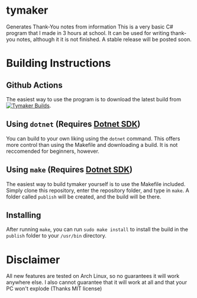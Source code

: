 # tymaker
Generates Thank-You notes from information
This is a very basic C# program that I made in 3 hours at school. It can be used for writing thank-you notes, although it it is not finished. A stable release will be posted soon.
# Building Instructions
## Github Actions
The easiest way to use the program is to download the latest build from [![Tymaker Builds](https://github.com/Anti-Apple4life/tymaker-group/actions/workflows/tymaker.yml/badge.svg)](https://github.com/Anti-Apple4life/tymaker-group/actions/workflows/tymaker.yml).
## Using `dotnet` (Requires [Dotnet SDK](https://dotnet.microsoft.com/en-us/download/dotnet/6.0))
You can build to your own liking using the `dotnet` command. This offers more control than using the Makefile and downloading a build. It is not reccomended for beginners, however.
## Using `make` (Requires [Dotnet SDK](https://dotnet.microsoft.com/en-us/download/dotnet/6.0))
The easiest way to build tymaker yourself is to use the Makefile included. Simply clone this repository, enter the repository folder, and type in `make`. A folder called `publish` will be created, and the build will be there.
## Installing
After running `make`, you can run `sudo make install` to install the build in the `publish` folder to your `/usr/bin` directory.
# Disclaimer
All new features are tested on Arch Linux, so no guarantees it will work anywhere else. I also cannot guarantee that it will work at all and that your PC won't explode (Thanks MIT license)
